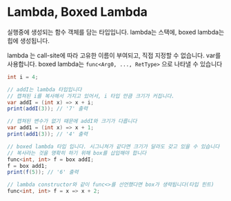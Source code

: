 # Lambda, Boxed Lambda
실행중에 생성되는 함수 객체를 담는 타입입니다. lambda는 스택에, boxed lambda는 힙에 생성됩니다.

lambda 는 call-site에 따라 고유한 이름이 부여되고, 직접 지정할 수 없습니다. var를 사용합니다.
boxed lambda는 `func<Arg0, ..., RetType>` 으로 나타낼 수 있습니다

```csharp
int i = 4;

// addI는 lambda 타입입니다
// 캡쳐된 i를 복사해서 가지고 있어서, i 타입 만큼 크기가 커집니다.
var addI = (int x) => x + i; 
print(addI(3)); // '7' 출력

// 캡쳐된 변수가 없기 때문에 addI와 크기가 다릅니다
var add1 = (int x) => x + 1;
print(add1(3)); // '4' 출력

// boxed lambda 타입 입니다. 시그니쳐가 같다면 크기가 달라도 갖고 있을 수 있습니다
// 복사라는 것을 명확히 하기 위해 box를 삽입해야 합니다
func<int, int> f = box addI;
f = box add1;
print(f(5)); // '6' 출력

// lambda constructor와 같이 func<>를 선언했다면 box가 생략됩니다(타입 힌트)
func<int, int> f = x => x + 2;

```





